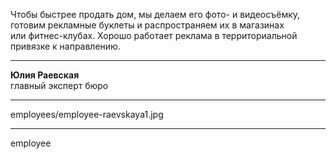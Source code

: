 Чтобы быстрее продать дом, мы&nbsp;делаем его фото- и&nbsp;видеосъёмку, готовим рекламные буклеты и&nbsp;распространяем их в&nbsp;магазинах или&nbsp;фитнес-клубах. Хорошо работает реклама в&nbsp;территориальной привязке к&nbsp;направлению.

----

<b>Юлия Раевская</b><br />главный эксперт бюро

----

employees/employee-raevskaya1.jpg

----

employee